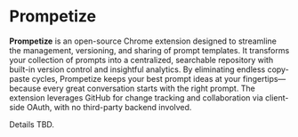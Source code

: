 # Prompetize

**Prompetize** is an open-source Chrome extension designed to streamline the management, versioning, and sharing of prompt templates. It transforms your collection of prompts into a centralized, searchable repository with built-in version control and insightful analytics. By eliminating endless copy-paste cycles, Prompetize keeps your best prompt ideas at your fingertips—because every great conversation starts with the right prompt. The extension leverages GitHub for change tracking and collaboration via client-side OAuth, with no third-party backend involved.

Details TBD.
